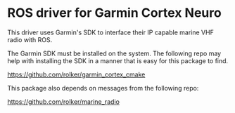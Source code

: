 # ROS driver for Garmin Cortex Neuro

This driver uses Garmin's SDK to interface their IP capable marine VHF radio with ROS.

The Garmin SDK must be installed on the system. The following repo may help with installing the SDK in a
manner that is easy for this package to find.

<https://github.com/rolker/garmin_cortex_cmake>

This package also depends on messages from the following repo:

<https://github.com/rolker/marine_radio>
